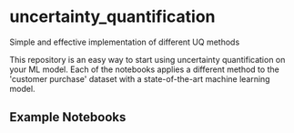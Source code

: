 # uncertainty_quantification
Simple and effective implementation of different UQ methods

This repository is an easy way to start using uncertainty quantification on your ML model. Each of the notebooks applies a different method to the 'customer purchase' dataset with a state-of-the-art machine learning model.

## Example Notebooks
